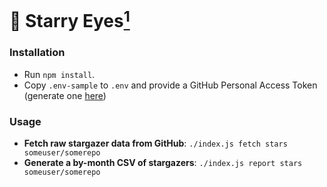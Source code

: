 # 🤩 Starry Eyes[<sup>1</sup>](https://youtu.be/rAUZZdIWKe4?t=320)

### Installation

- Run `npm install`.
- Copy `.env-sample` to `.env` and provide a GitHub Personal Access Token (generate one [here](https://github.com/settings/tokens))

### Usage

- **Fetch raw stargazer data from GitHub**: `./index.js fetch stars someuser/somerepo`
- **Generate a by-month CSV of stargazers**: `./index.js report stars someuser/somerepo`
